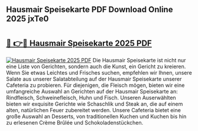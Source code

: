## Hausmair Speisekarte PDF Download Online 2025 jxTe0

# <h2><a href="http://gc9bxtb.nevu.top/?p=Hausmair+Speisekarte">🔗 👉🔴 Hausmair Speisekarte 2025 PDF</a></h2>

[![Hausmair Speisekarte 2025 PDF](https://i.imgur.com/dBaPXMq.png)](http://gc9bxtb.nevu.top/?p=Hausmair+Speisekarte)
Die Hausmair Speisekarte ist nicht nur eine Liste von Gerichten, sondern auch die Kunst, ein Gericht zu kreieren. Wenn Sie etwas Leichtes und Frisches suchen, empfehlen wir Ihnen, unsere Salate aus unserer Salatabteilung auf der Hausmair Speisekarte unserer Cafeteria zu probieren. Für diejenigen, die Fleisch mögen, bieten wir eine umfangreiche Auswahl an Gerichten auf der Hausmair Speisekarte an: Rindfleisch, Schweinefleisch, Huhn und Fisch. Unseren Auserwählten bieten wir exquisite Gerichte wie Schaschlik und Steak an, die auf einem alten, natürlichen Feuer zubereitet werden. Unsere Cafeteria bietet eine große Auswahl an Desserts, von traditionellen Kuchen und Kuchen bis hin zu erlesenen Crème Brûlée und Schokoladenstückchen.
